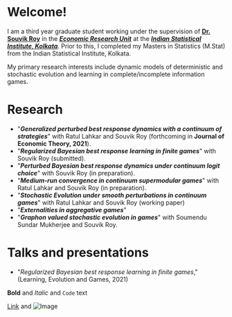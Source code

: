 # Welcome!
I am a third year graduate student working under the supervision of [**Dr. Souvik Roy**](https://souvikroy.weebly.com/) in the [**_Economic Research Unit_**](https://www.isical.ac.in/units/economic-research-unit) at the [**_Indian Statistical Institute, Kolkata_**](https://www.isical.ac.in/). Prior to this, I completed my Masters in Statistics (M.Stat) from the Indian Statistical Institute, Kolkata. 

My primary research interests include dynamic models of deterministic and stochastic evolution and learning in complete/incomplete information games.
# Research
- "_**Generalized perturbed best response dynamics with a continuum of strategies**_" with Ratul Lahkar and Souvik Roy (forthcoming in **Journal of Economic Theory, 2021**).
- "_**Regularized Bayesian best response learning in finite games**_" with Souvik Roy (submitted).
- "_**Perturbed Bayesian best response dynamics under continuum logit choice**_" with Souvik Roy (in preparation).
- "_**Medium-run convergence in continuum supermodular games**_" with Ratul Lahkar and Souvik Roy (in preparation).
- "_**Stochastic Evolution under smooth perturbations in continuum games**_" with Ratul Lahkar and Souvik Roy (working paper)
- "_**Externalities in aggregative games**_"
- "_**Graphon valued stochastic evolution in games**_" with Soumendu Sundar Mukherjee and Souvik Roy.

# Talks and presentations
- "_Regularized Bayesian best response learning in finite games_," (Learning, Evolution and Games, 2021)

**Bold** and _Italic_ and `Code` text

[Link](url) and ![Image](image)
```
